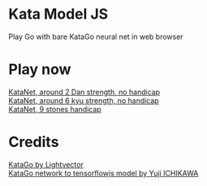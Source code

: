 # Kata Model JS
Play Go with bare KataGo neural net in web browser

# Play now
<a href="https://maksimkorzh.github.io/kata-model-js/?handicap=0&komi=6.5&level=dan">KataNet, around 2 Dan strength, no handicap</a><br>
<a href="https://maksimkorzh.github.io/kata-model-js/?handicap=0&komi=6.5&level=kyu">KataNet, around 6 kyu strength, no handicap</a><br>
<a href="https://maksimkorzh.github.io/kata-model-js/?handicap=9&komi=6.5&level=dan">KataNet, 9 stones handicap</a><br>

# Credits
<a href="https://github.com/lightvector/KataGo">KataGo by Lightvector</a><br>
<a href="https://github.com/y-ich/KataGo">KataGo network to tensorflowjs model by Yuji ICHIKAWA</a><br>
